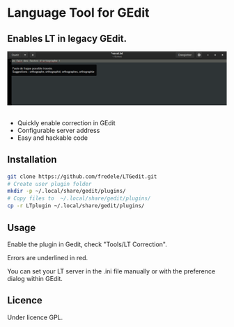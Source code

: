 # Language Tool for GEdit

## Enables LT in legacy GEdit.

![example.png](example.png)

## 

* Quickly enable correction in GEdit
* Configurable server address
* Easy and hackable code

## Installation

```bash
git clone https://github.com/fredele/LTGedit.git
# Create user plugin folder
mkdir -p ~/.local/share/gedit/plugins/
# Copy files to  ~/.local/share/gedit/plugins/
cp -r LTplugin ~/.local/share/gedit/plugins/
```

## Usage

Enable the plugin in Gedit, check "Tools/LT Correction".

Errors are underlined in red.

You can set your LT server in the .ini file manually or with the preference dialog within GEdit.

## Licence

Under licence  GPL.
